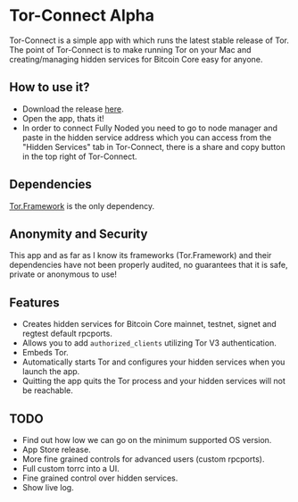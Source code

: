 #  Tor-Connect Alpha

Tor-Connect is a simple app with which runs the latest stable release of Tor.
The point of Tor-Connect is to make running Tor on your Mac and creating/managing 
hidden services for Bitcoin Core easy for anyone. 

## How to use it?
- Download the release [here](https://github.com/Fonta1n3/Tor-Connect/releases/tag/v1.0.0-alpha).
- Open the app, thats it! 
- In order to connect Fully Noded you need to go to node manager and 
paste in the hidden service address which you can access from the "Hidden Services" tab in
Tor-Connect, there is a share and copy button in the top right of Tor-Connect.

## Dependencies
[Tor.Framework](https://github.com/iCepa/Tor.framework) is the only dependency.

## Anonymity and Security
This app and as far as I know its frameworks (Tor.Framework) and their dependencies 
have not been properly audited, no guarantees that it is safe, private or anonymous to use!

## Features
- Creates hidden services for Bitcoin Core mainnet, testnet, signet and regtest default rpcports.
- Allows you to add `authorized_clients` utilizing Tor V3 authentication.
- Embeds Tor.
- Automatically starts Tor and configures your hidden services when you launch the app.
- Quitting the app quits the Tor process and your hidden services will not be reachable.

## TODO
- Find out how low we can go on the minimum supported OS version.
- App Store release.
- More fine grained controls for advanced users (custom rpcports).
- Full custom torrc into a UI.
- Fine grained control over hidden services.
- Show live log.

